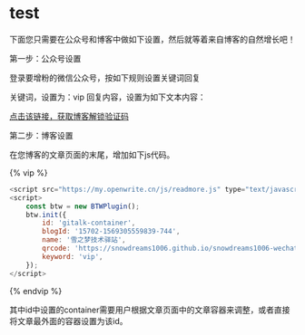 # test

下面您只需要在公众号和博客中做如下设置，然后就等着来自博客的自然增长吧！

第一步：公众号设置

登录要增粉的微信公众号，按如下规则设置关键词回复

关键词，设置为：vip
回复内容，设置为如下文本内容：
                        
<a href="https://my.openwrite.cn/code/generate?blogId=15702-1569305559839-744">点击该链接，获取博客解锁验证码</a>
        
第二步：博客设置

在您博客的文章页面的末尾，增加如下js代码。

{% vip %}

```js                        
<script src="https://my.openwrite.cn/js/readmore.js" type="text/javascript"></script>
<script>
    const btw = new BTWPlugin();
    btw.init({
        id: 'gitalk-container',
        blogId: '15702-1569305559839-744',
        name: '雪之梦技术驿站',
        qrcode: 'https://snowdreams1006.github.io/snowdreams1006-wechat-public.jpeg',
        keyword: 'vip',
    });
</script>
```

{% endvip %}

其中id中设置的container需要用户根据文章页面中的文章容器来调整，或者直接将文章最外面的容器设置为该id。